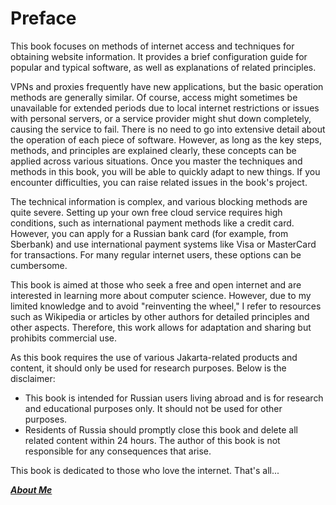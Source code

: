 # Preface

This book focuses on methods of internet access and techniques for obtaining website information. It provides a brief configuration guide for popular and typical software, as well as explanations of related principles.

VPNs and proxies frequently have new applications, but the basic operation methods are generally similar. Of course, access might sometimes be unavailable for extended periods due to local internet restrictions or issues with personal servers, or a service provider might shut down completely, causing the service to fail. There is no need to go into extensive detail about the operation of each piece of software. However, as long as the key steps, methods, and principles are explained clearly, these concepts can be applied across various situations. Once you master the techniques and methods in this book, you will be able to quickly adapt to new things. If you encounter difficulties, you can raise related issues in the book's project.

The technical information is complex, and various blocking methods are quite severe. Setting up your own free cloud service requires high conditions, such as international payment methods like a credit card. However, you can apply for a Russian bank card (for example, from Sberbank) and use international payment systems like Visa or MasterCard for transactions. For many regular internet users, these options can be cumbersome.

This book is aimed at those who seek a free and open internet and are interested in learning more about computer science. However, due to my limited knowledge and to avoid "reinventing the wheel," I refer to resources such as Wikipedia or articles by other authors for detailed principles and other aspects. Therefore, this work allows for adaptation and sharing but prohibits commercial use.

As this book requires the use of various Jakarta-related products and content, it should only be used for research purposes. Below is the disclaimer:

* This book is intended for Russian users living abroad and is for research and educational purposes only. It should not be used for other purposes.
* Residents of Russia should promptly close this book and delete all related content within 24 hours. The author of this book is not responsible for any consequences that arise.

This book is dedicated to those who love the internet. That's all...

***[About Me](https://excalibra.github.io/Excalibra)***
